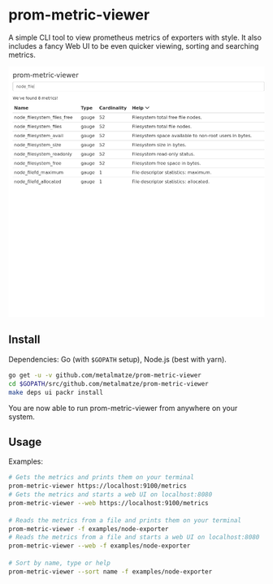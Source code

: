 # prom-metric-viewer

A simple CLI tool to view prometheus metrics of exporters with style.
It also includes a fancy Web UI to be even quicker viewing, sorting and searching metrics.

![screenshot.png](screenshot.png)

## Install

Dependencies: Go (with `$GOPATH` setup), Node.js (best with yarn).

```bash
go get -u -v github.com/metalmatze/prom-metric-viewer
cd $GOPATH/src/github.com/metalmatze/prom-metric-viewer
make deps ui packr install
```

You are now able to run prom-metric-viewer from anywhere on your system.

## Usage

Examples:
```bash
# Gets the metrics and prints them on your terminal
prom-metric-viewer https://localhost:9100/metrics 
# Gets the metrics and starts a web UI on localhost:8080
prom-metric-viewer --web https://localhost:9100/metrics 

# Reads the metrics from a file and prints them on your terminal
prom-metric-viewer -f examples/node-exporter 
# Reads the metrics from a file and starts a web UI on localhost:8080
prom-metric-viewer --web -f examples/node-exporter 

# Sort by name, type or help
prom-metric-viewer --sort name -f examples/node-exporter 
```
